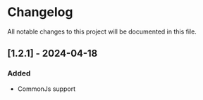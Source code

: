 # Changelog

All notable changes to this project will be documented in this file.

## [1.2.1] - 2024-04-18

### Added

- CommonJs support

